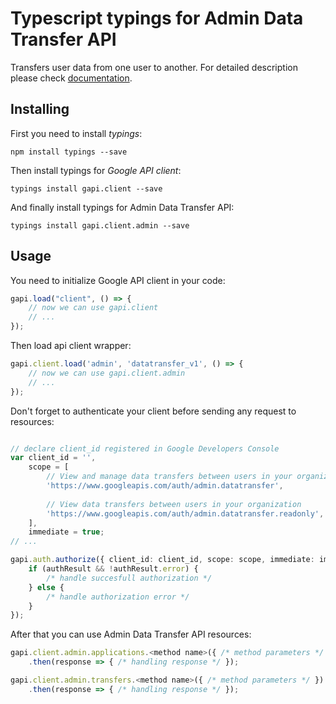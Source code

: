 # Typescript typings for Admin Data Transfer API
Transfers user data from one user to another.
For detailed description please check [documentation](https://developers.google.com/admin-sdk/data-transfer/).

## Installing

First you need to install *typings*:
```
npm install typings --save 
```

Then install typings for *Google API client*:
```
typings install gapi.client --save 
```

And finally install typings for Admin Data Transfer API:
```
typings install gapi.client.admin --save 
```

## Usage

You need to initialize Google API client in your code:
```typescript
gapi.load("client", () => { 
    // now we can use gapi.client
    // ... 
});
```

Then load api client wrapper:
```typescript
gapi.client.load('admin', 'datatransfer_v1', () => {
    // now we can use gapi.client.admin
    // ... 
});
```

Don't forget to authenticate your client before sending any request to resources:
```typescript

// declare client_id registered in Google Developers Console
var client_id = '',
    scope = [     
        // View and manage data transfers between users in your organization
        'https://www.googleapis.com/auth/admin.datatransfer',
    
        // View data transfers between users in your organization
        'https://www.googleapis.com/auth/admin.datatransfer.readonly',
    ],
    immediate = true;
// ...

gapi.auth.authorize({ client_id: client_id, scope: scope, immediate: immediate }, authResult => {
    if (authResult && !authResult.error) {
        /* handle succesfull authorization */
    } else {
        /* handle authorization error */
    }
});            
```

After that you can use Admin Data Transfer API resources:

```typescript
gapi.client.admin.applications.<method name>({ /* method parameters */ })
    .then(response => { /* handling response */ });

gapi.client.admin.transfers.<method name>({ /* method parameters */ })
    .then(response => { /* handling response */ });
```